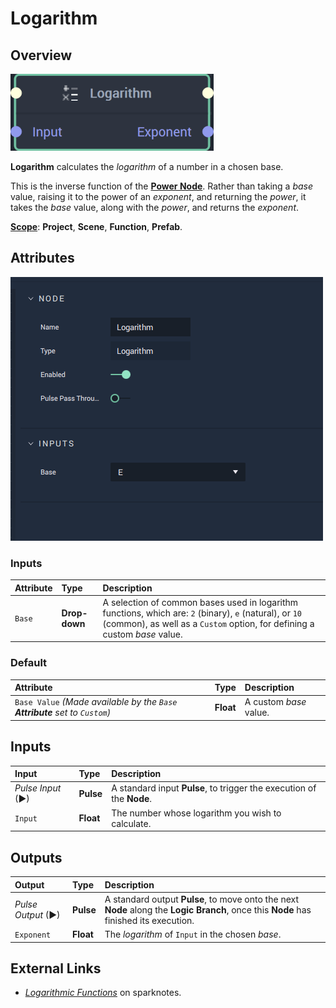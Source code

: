 # Logarithm

## Overview

![The Logarithm Node.](../../.gitbook/assets/logarithmnode20241.png)

**Logarithm** calculates the _logarithm_ of a number in a chosen base.

This is the inverse function of the [**Power Node**](power.md). Rather than taking a _base_ value, raising it to the power of an _exponent_, and returning the _power_, it takes the _base_ value, along with the _power_, and returns the _exponent_.

[**Scope**](../overview.md#scopes): **Project**, **Scene**, **Function**, **Prefab**.

## Attributes

![The Logarithm Node Attributes.](../../.gitbook/assets/node-logarithm2-attr.png)

### Inputs

| Attribute | Type | Description |
| :--- | :--- | :--- |
| `Base` | **Drop-down** | A selection of common bases used in logarithm functions, which are: `2` \(binary\), `e` \(natural\), or `10` \(common\), as well as a `Custom` option, for defining a custom _base_ value. |

### Default

| Attribute | Type | Description |
| :--- | :--- | :--- |
| `Base Value` _\(Made available by the `Base` **Attribute** set to `Custom`\)_ | **Float** | A custom _base_ value. |

## Inputs

| Input | Type | Description |
| :--- | :--- | :--- |
| _Pulse Input_ \(►\) | **Pulse** | A standard input **Pulse**, to trigger the execution of the **Node**. |
| `Input` | **Float** | The number whose logarithm you wish to calculate. |

## Outputs

| Output | Type | Description |
| :--- | :--- | :--- |
| _Pulse Output_ \(►\) | **Pulse** | A standard output **Pulse**, to move onto the next **Node** along the **Logic Branch**, once this **Node** has finished its execution. |
| `Exponent` | **Float** | The _logarithm_ of `Input` in the chosen _base_. |

## External Links

* [_Logarithmic Functions_](https://www.sparknotes.com/math/precalc/exponentialandlogarithmicfunctions/section2/) on sparknotes.

